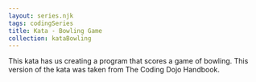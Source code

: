 ```yaml
---
layout: series.njk
tags: codingSeries
title: Kata - Bowling Game
collection: kataBowling
---
```


This kata has us creating a program that scores a game of bowling.
This version of the kata was taken from The Coding Dojo Handbook.